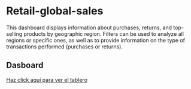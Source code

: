 # Retail-global-sales

This dashboard displays information about purchases, returns, and top-selling products by geographic region. Filters can be used to analyze all regions or specific ones, as well as to provide information on the type of transactions performed (purchases or returns).



## Dasboard
[Haz click aquí para ver el tablero](https://public.tableau.com/views/Dashboard_datos_de_ventas/Dashboard1?:language=es-ES&:sid=&:redirect=auth&:display_count=n&:origin=viz_share_link)

